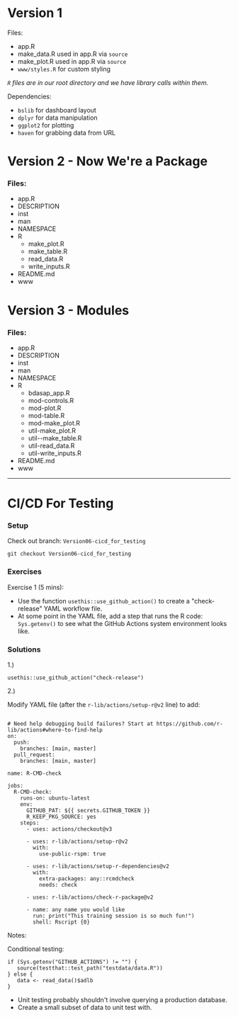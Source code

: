 # Version 1 

Files:
- app.R
- make_data.R used in app.R via `source`
- make_plot.R used in app.R via `source`
- `www/styles.R` for custom styling

*`R` files are in our root directory and we have library calls within them.*

Dependencies: 
- `bslib` for dashboard layout
- `dplyr` for data manipulation
- `ggplot2` for plotting
- `haven` for grabbing data from URL

# Version 2 - Now We're a Package

### Files:
* app.R
* DESCRIPTION
* inst
* man
* NAMESPACE
* R
  * make_plot.R
  * make_table.R
  * read_data.R
  * write_inputs.R
* README.md
* www

# Version 3 - Modules

### Files: 

* app.R
* DESCRIPTION
* inst
* man
* NAMESPACE
* R
  * bdasap_app.R
  * mod-controls.R
  * mod-plot.R
  * mod-table.R
  * mod-make_plot.R
  * util-make_plot.R
  * util--make_table.R
  * util-read_data.R
  * util-write_inputs.R
* README.md
* www

---

# CI/CD For Testing

### Setup

Check out branch: `Version06-cicd_for_testing`

```
git checkout Version06-cicd_for_testing
```

### Exercises

Exercise 1 (5 mins):

- Use the function `usethis::use_github_action()` to create a "check-release" YAML workflow file.
- At some point in the YAML file, add a step that runs the R code: `Sys.getenv()` to see what the GitHub Actions system environment looks like.


### Solutions

1.) 
```
usethis::use_github_action("check-release")
```

2.)

Modify YAML file (after the `r-lib/actions/setup-r@v2` line) to add:

```

# Need help debugging build failures? Start at https://github.com/r-lib/actions#where-to-find-help
on:
  push:
    branches: [main, master]
  pull_request:
    branches: [main, master]

name: R-CMD-check

jobs:
  R-CMD-check:
    runs-on: ubuntu-latest
    env:
      GITHUB_PAT: ${{ secrets.GITHUB_TOKEN }}
      R_KEEP_PKG_SOURCE: yes
    steps:
      - uses: actions/checkout@v3

      - uses: r-lib/actions/setup-r@v2
        with:
          use-public-rspm: true

      - uses: r-lib/actions/setup-r-dependencies@v2
        with:
          extra-packages: any::rcmdcheck
          needs: check

      - uses: r-lib/actions/check-r-package@v2

      - name: any name you would like
        run: print("This training session is so much fun!")
        shell: Rscript {0}

```

Notes:

Conditional testing: 

```
if (Sys.getenv("GITHUB_ACTIONS") != "") {
   source(testthat::test_path("testdata/data.R"))
} else {
   data <- read_data()$adlb
}
```
- Unit testing probably shouldn't involve querying a production database.
- Create a small subset of data to unit test with.



